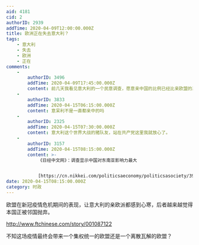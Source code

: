 ```yaml
---
aid: 4181
cid: 2
authorID: 2939
addTime: 2020-04-09T12:00:00.000Z
title: 欧洲正在失去意大利？
tags:
    - 意大利
    - 失去
    - 欧洲
    - 正在
comments:
    -
        authorID: 3496
        addTime: 2020-04-09T17:45:00.000Z
        content: 前几天我看见意大利的一个民意调查，愿意亲中国的比例已经比亲欧盟的高了。
    -
        authorID: 3833
        addTime: 2020-04-15T06:15:00.000Z
        content: 意呆利不是一直都亲中的吗
    -
        authorID: 2325
        addTime: 2020-04-15T07:30:00.000Z
        content: 意大利这个世界大战的猪队友，站在共产党这里我就放心了。
    -
        authorID: 3157
        addTime: 2020-04-15T08:15:00.000Z
        content: >-
            《日经中文网》：调查显示中国对东南亚影响力最大


            [https://cn.nikkei.com/politicsaeconomy/politicsasociety/39127-2020-01-22-10-11-15.html](https://cn.nikkei.com/politicsaeconomy/politicsasociety/39127-2020-01-22-10-11-15.html)
date: 2020-04-15T08:15:00.000Z
category: 时政
---
```


欧盟在新冠疫情危机期间的表现，让意大利的亲欧派都感到心寒，后者越来越觉得本国正被邻国抛弃。

http://www.ftchinese.com/story/001087122

不知这场疫情最终会带来一个集权统一的欧盟还是一个离散瓦解的欧盟？
